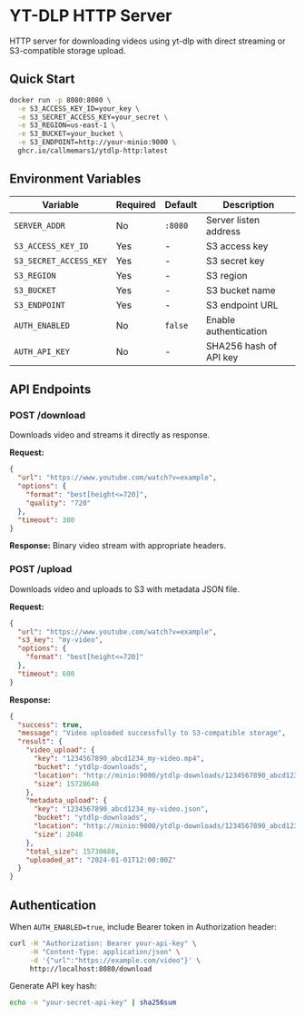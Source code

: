# YT-DLP HTTP Server

HTTP server for downloading videos using yt-dlp with direct streaming or S3-compatible storage upload.

## Quick Start

```bash
docker run -p 8080:8080 \
  -e S3_ACCESS_KEY_ID=your_key \
  -e S3_SECRET_ACCESS_KEY=your_secret \
  -e S3_REGION=us-east-1 \
  -e S3_BUCKET=your_bucket \
  -e S3_ENDPOINT=http://your-minio:9000 \
  ghcr.io/callmemars1/ytdlp-http:latest
```

## Environment Variables

| Variable | Required | Default | Description |
|----------|----------|---------|-------------|
| `SERVER_ADDR` | No | `:8080` | Server listen address |
| `S3_ACCESS_KEY_ID` | Yes | - | S3 access key |
| `S3_SECRET_ACCESS_KEY` | Yes | - | S3 secret key |
| `S3_REGION` | Yes | - | S3 region |
| `S3_BUCKET` | Yes | - | S3 bucket name |
| `S3_ENDPOINT` | Yes | - | S3 endpoint URL |
| `AUTH_ENABLED` | No | `false` | Enable authentication |
| `AUTH_API_KEY` | No | - | SHA256 hash of API key |

## API Endpoints

### POST /download

Downloads video and streams it directly as response.

**Request:**
```json
{
  "url": "https://www.youtube.com/watch?v=example",
  "options": {
    "format": "best[height<=720]",
    "quality": "720"
  },
  "timeout": 300
}
```

**Response:** Binary video stream with appropriate headers.

### POST /upload

Downloads video and uploads to S3 with metadata JSON file.

**Request:**
```json
{
  "url": "https://www.youtube.com/watch?v=example",
  "s3_key": "my-video",
  "options": {
    "format": "best[height<=720]"
  },
  "timeout": 600
}
```

**Response:**
```json
{
  "success": true,
  "message": "Video uploaded successfully to S3-compatible storage",
  "result": {
    "video_upload": {
      "key": "1234567890_abcd1234_my-video.mp4",
      "bucket": "ytdlp-downloads",
      "location": "http://minio:9000/ytdlp-downloads/1234567890_abcd1234_my-video.mp4",
      "size": 15728640
    },
    "metadata_upload": {
      "key": "1234567890_abcd1234_my-video.json",
      "bucket": "ytdlp-downloads",
      "location": "http://minio:9000/ytdlp-downloads/1234567890_abcd1234_my-video.json",
      "size": 2048
    },
    "total_size": 15730688,
    "uploaded_at": "2024-01-01T12:00:00Z"
  }
}
```

## Authentication

When `AUTH_ENABLED=true`, include Bearer token in Authorization header:

```bash
curl -H "Authorization: Bearer your-api-key" \
     -H "Content-Type: application/json" \
     -d '{"url":"https://example.com/video"}' \
     http://localhost:8080/download
```

Generate API key hash:
```bash
echo -n "your-secret-api-key" | sha256sum
```